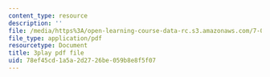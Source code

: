 ```yaml
---
content_type: resource
description: ''
file: /media/https%3A/open-learning-course-data-rc.s3.amazonaws.com/7-01sc-fundamentals-of-biology-fall-2011/78ef45cd1a5a2d2726be059b8e8f5f07_Rn9zldxtZko.pdf
file_type: application/pdf
resourcetype: Document
title: 3play pdf file
uid: 78ef45cd-1a5a-2d27-26be-059b8e8f5f07
---
```

